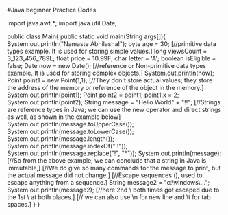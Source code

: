 #Java beginner Practice Codes.

import java.awt.*;
import java.util.Date;

public class Main{
    public static void main(String args[]){
        System.out.println("Namaste Abhilasha!");
        byte age = 30;   [//primitive data types example. It is used for storing simple values.]
        long viewsCount = 3_123_456_789L;
        float price = 10.99F;
        char letter = 'A';
        boolean isEligible = false;
        Date now = new Date(); [//reference or Non-primitive data types example. It is used for storing complex objects.]
        System.out.println(now);
        Point point1 = new Point(1,1); [//They don't store actual values; they store the address of the memory or reference of the object in the memory.]
        System.out.println(point1);
        Point point2 = point1;
        point1.x = 2;
        System.out.println(point2);
        String message = "Hello World" + "!!";    [//Strings are reference types in Java; we can use the new operator and direct strings as well, as shown in the example below]
        System.out.println(message.toUpperCase());
        System.out.println(message.toLowerCase());
        System.out.println(message.length());
        System.out.println(message.indexOf("!!"));
        System.out.println(message.replace("!", "*"));
        System.out.println(message);
        [//So from the above example, we can conclude that a string in Java is immutable,]
        [//We do give so many commands for the message to print, but the actual message did not change.]
        [//Escape sequences (\), used to escape anything from a sequence.]
        String message2 = "c:\\windows\\...";
        System.out.println(message2);  [//here 2nd \ both times got escaped due to the 1st \ at both places.]
        [// we can also use \n for new line and \t for tab spaces.]
    }
}
